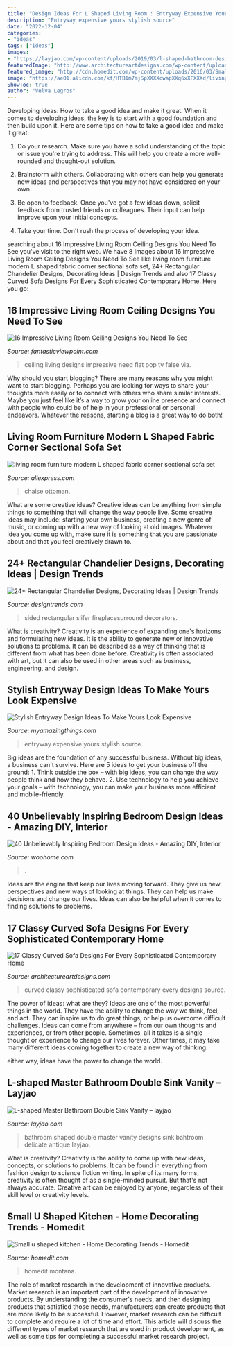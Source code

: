 ```yaml
---
title: "Design Ideas For L Shaped Living Room : Entryway Expensive Yours Stylish Source"
description: "Entryway expensive yours stylish source"
date: "2022-12-04"
categories:
- "ideas"
tags: ["ideas"]
images:
- "https://layjao.com/wp-content/uploads/2019/03/l-shaped-bathroom-designs-beautiful-bahtroom-delicate-antique-double-2.jpg"
featuredImage: "http://www.architectureartdesigns.com/wp-content/uploads/2015/01/121-630x472.jpg"
featured_image: "http://cdn.homedit.com/wp-content/uploads/2016/03/Small-u-shaped-kitchen.jpg"
image: "https://ae01.alicdn.com/kf/HTB1m7mjSpXXXXcwapXXq6xXFXXXd/living-room-furniture-modern-L-shaped-fabric-corner-sectional-sofa-set-design-couches-for-living-room.jpg_640x640.jpg"
ShowToc: true
author: "Velva Legros"
---
```



Developing Ideas: How to take a good idea and make it great.
When it comes to developing ideas, the key is to start with a good foundation and then build upon it. Here are some tips on how to take a good idea and make it great:
1. Do your research. Make sure you have a solid understanding of the topic or issue you're trying to address. This will help you create a more well-rounded and thought-out solution.

2. Brainstorm with others. Collaborating with others can help you generate new ideas and perspectives that you may not have considered on your own.

3. Be open to feedback. Once you've got a few ideas down, solicit feedback from trusted friends or colleagues. Their input can help improve upon your initial concepts.

4. Take your time. Don't rush the process of developing your idea.

	

		
searching about 16 Impressive Living Room Ceiling Designs You Need To See you've visit to the right web. We have 8 Images about 16 Impressive Living Room Ceiling Designs You Need To See like living room furniture modern L shaped fabric corner sectional sofa set, 24+ Rectangular Chandelier Designs, Decorating Ideas | Design Trends and also 17 Classy Curved Sofa Designs For Every Sophisticated Contemporary Home. Here you go:
		
    
## 16 Impressive Living Room Ceiling Designs You Need To See

<img loading=lazy src="http://www.fantasticviewpoint.com/wp-content/uploads/2015/01/luxury-POP-false-ceiling-design-ideas-for-living-room-interior-with-flat-screen-TV-idea-634x475.jpg" onerror="this.onerror=null;this.src='https://tse4.mm.bing.net/th?id=OIP.IMA3dTb4XWAb7zYyvK-KBgHaFj&amp;pid=15.1';" alt="16 Impressive Living Room Ceiling Designs You Need To See">

_Source: fantasticviewpoint.com_

>ceiling living designs impressive need flat pop tv false via. 

	

Why should you start blogging?
There are many reasons why you might want to start blogging. Perhaps you are looking for ways to share your thoughts more easily or to connect with others who share similar interests. Maybe you just feel like it’s a way to grow your online presence and connect with people who could be of help in your professional or personal endeavors. Whatever the reasons, starting a blog is a great way to do both!

    
## Living Room Furniture Modern L Shaped Fabric Corner Sectional Sofa Set

<img loading=lazy src="https://ae01.alicdn.com/kf/HTB1m7mjSpXXXXcwapXXq6xXFXXXd/living-room-furniture-modern-L-shaped-fabric-corner-sectional-sofa-set-design-couches-for-living-room.jpg_640x640.jpg" onerror="this.onerror=null;this.src='https://tse4.mm.bing.net/th?id=OIP.FseGjSZmOkYo5Rulrojv7gHaHa&amp;pid=15.1';" alt="living room furniture modern L shaped fabric corner sectional sofa set">

_Source: aliexpress.com_

>chaise ottoman. 

	

What are some creative ideas?
Creative ideas can be anything from simple things to something that will change the way people live. Some creative ideas may include: starting your own business, creating a new genre of music, or coming up with a new way of looking at old images. Whatever idea you come up with, make sure it is something that you are passionate about and that you feel creatively drawn to.

    
## 24+ Rectangular Chandelier Designs, Decorating Ideas | Design Trends

<img loading=lazy src="https://images.designtrends.com/wp-content/uploads/2016/02/15114700/Nice-dining-room-with-rectangular-chandelier.jpg" onerror="this.onerror=null;this.src='https://tse3.mm.bing.net/th?id=OIP.rE2XomZl0VfAxcn9AFTPxwHaJ4&amp;pid=15.1';" alt="24+ Rectangular Chandelier Designs, Decorating Ideas | Design Trends">

_Source: designtrends.com_

>sided rectangular slifer fireplacesurround decorators. 

	

What is creativity?
Creativity is an experience of expanding one's horizons and formulating new ideas. It is the ability to generate new or innovative solutions to problems. It can be described as a way of thinking that is different from what has been done before. Creativity is often associated with art, but it can also be used in other areas such as business, engineering, and design.

    
## Stylish Entryway Design Ideas To Make Yours Look Expensive

<img loading=lazy src="http://myamazingthings.com/wp-content/uploads/2017/08/entryway-ideas-4.png" onerror="this.onerror=null;this.src='https://tse3.mm.bing.net/th?id=OIP.9mAPYq5ZExoAWqMFmKdn7wHaLG&amp;pid=15.1';" alt="Stylish Entryway Design Ideas To Make Yours Look Expensive">

_Source: myamazingthings.com_

>entryway expensive yours stylish source. 

	

Big ideas are the foundation of any successful business. Without big ideas, a business can't survive. Here are 5 ideas to get your business off the ground: 1. Think outside the box – with big ideas, you can change the way people think and how they behave. 2. Use technology to help you achieve your goals – with technology, you can make your business more efficient and mobile-friendly. 
    
## 40 Unbelievably Inspiring Bedroom Design Ideas - Amazing DIY, Interior

<img loading=lazy src="https://www.woohome.com/wp-content/uploads/2014/01/Wonderful-Bedroom-Design-Ideas-29.jpg" onerror="this.onerror=null;this.src='https://tse4.mm.bing.net/th?id=OIP.hYIKGC16ndZeaXJwDIZ8YwHaLK&amp;pid=15.1';" alt="40 Unbelievably Inspiring Bedroom Design Ideas - Amazing DIY, Interior">

_Source: woohome.com_

>. 

	

Ideas are the engine that keep our lives moving forward. They give us new perspectives and new ways of looking at things. They can help us make decisions and change our lives. Ideas can also be helpful when it comes to finding solutions to problems.

    
## 17 Classy Curved Sofa Designs For Every Sophisticated Contemporary Home

<img loading=lazy src="http://www.architectureartdesigns.com/wp-content/uploads/2015/01/121-630x472.jpg" onerror="this.onerror=null;this.src='https://tse1.mm.bing.net/th?id=OIP.lFKiy48fOvk0SrTtnL-CpwHaFj&amp;pid=15.1';" alt="17 Classy Curved Sofa Designs For Every Sophisticated Contemporary Home">

_Source: architectureartdesigns.com_

>curved classy sophisticated sofa contemporary every designs source. 

	

The power of ideas: what are they?
Ideas are one of the most powerful things in the world. They have the ability to change the way we think, feel, and act. They can inspire us to do great things, or help us overcome difficult challenges.
Ideas can come from anywhere – from our own thoughts and experiences, or from other people. Sometimes, all it takes is a single thought or experience to change our lives forever. Other times, it may take many different ideas coming together to create a new way of thinking.

 either way, ideas have the power to change the world.

    
## L-shaped Master Bathroom Double Sink Vanity – Layjao

<img loading=lazy src="https://layjao.com/wp-content/uploads/2019/03/l-shaped-bathroom-designs-beautiful-bahtroom-delicate-antique-double-2.jpg" onerror="this.onerror=null;this.src='https://tse4.mm.bing.net/th?id=OIP.6DY3cR4NZ_uqmnZWaUxoowHaLG&amp;pid=15.1';" alt="L-shaped Master Bathroom Double Sink Vanity – layjao">

_Source: layjao.com_

>bathroom shaped double master vanity designs sink bahtroom delicate antique layjao. 

	

What is creativity?
Creativity is the ability to come up with new ideas, concepts, or solutions to problems. It can be found in everything from fashion design to science fiction writing. In spite of its many forms, creativity is often thought of as a single-minded pursuit. But that's not always accurate. Creative art can be enjoyed by anyone, regardless of their skill level or creativity levels.

    
## Small U Shaped Kitchen - Home Decorating Trends - Homedit

<img loading=lazy src="http://cdn.homedit.com/wp-content/uploads/2016/03/Small-u-shaped-kitchen.jpg" onerror="this.onerror=null;this.src='https://tse3.mm.bing.net/th?id=OIP.Yp0n-4qplfzm0Pj8xSiqLAHaLH&amp;pid=15.1';" alt="Small u shaped kitchen - Home Decorating Trends - Homedit">

_Source: homedit.com_

>homedit montana. 

	

The role of market research in the development of innovative products.
Market research is an important part of the development of innovative products. By understanding the consumer's needs, and then designing products that satisfied those needs, manufacturers can create products that are more likely to be successful. However, market research can be difficult to complete and require a lot of time and effort. This article will discuss the different types of market research that are used in product development, as well as some tips for completing a successful market research project.

